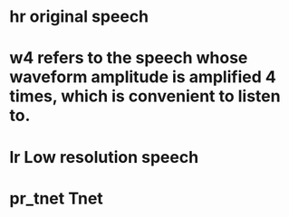 # hr original speech
# w4 refers to the speech whose waveform amplitude is amplified 4 times, which is convenient to listen to.
# lr Low resolution speech
# pr_tnet		Tnet
